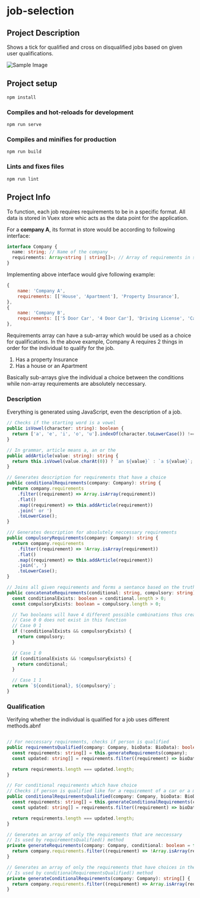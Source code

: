 # job-selection

## Project Description
Shows a tick for qualified and cross on disqualified jobs based on given user qualifications.

![Sample Image](https://i.imgur.com/IU2iIHN.png)

## Project setup
```
npm install
```

### Compiles and hot-reloads for development
```
npm run serve
```

### Compiles and minifies for production
```
npm run build
```

### Lints and fixes files
```
npm run lint
```

## Project Info

To function, each job requires requirements to be in a specific format. All data is stored in Vuex store whic acts as the data point for the application.

For a **company A**, its format in store would be according to following interface:

```typescript
interface Company {
  name: string; // Name of the company
  requirements: Array<string | string[]>; // Array of requirements in string
}
```

Implementing above interface would give following example:

```javascript
{
    name: 'Company A',
    requirements: [['House', 'Apartment'], 'Property Insurance'],
},
{
    name: 'Company B',
    requirements: [['5 Door Car', '4 Door Car'], 'Driving License', 'Car Insurance'],
},
```

Requirements array can have a sub-array which would be used as a choice for qualifications.
In the above example, Company A requires 2 things in order for the individual to qualify for the job.

1. Has a property Insurance
2. Has a house or an Apartment

Basically sub-arrays give the individual a choice between the conditions while non-array requirements are absolutely neccessary.

### Description

Everything is generated using JavaScript, even the description of a job.

```typescript
// Checks if the starting word is a vowel
public isVowel(character: string): boolean {
  return ['a', 'e', 'i', 'o', 'u'].indexOf(character.toLowerCase()) !== -1;
}

// In grammar, article means a, an or the
public addArticle(value: string): string {
  return this.isVowel(value.charAt(0)) ? `an ${value}` : `a ${value}`;
}

// Generates description for requirements that have a choice
public conditionalRequirements(company: Company): string {
  return company.requirements
    .filter((requirement) => Array.isArray(requirement))
    .flat()
    .map((requirement) => this.addArticle(requirement))
    .join(' or ')
    .toLowerCase();
}

/// Generates description for absolutely neccessary requirements
public compulsoryRequirements(company: Company): string {
  return company.requirements
    .filter((requirement) => !Array.isArray(requirement))
    .flat()
    .map((requirement) => this.addArticle(requirement))
    .join(', ')
    .toLowerCase();
}

// Joins all given requirements and forms a sentance based on the truth table
public concatenateRequirements(conditional: string, compulsory: string): string {
  const conditionalExists: boolean = conditional.length > 0;
  const compulsoryExists: boolean = compulsory.length > 0;

  // Two booleans will have 4 different possible combinations thus creating a truth table
  // Case 0 0 does not exist in this function
  // Case 0 1
  if (!conditionalExists && compulsoryExists) {
    return compulsory;
  }

  // Case 1 0
  if (conditionalExists && !compulsoryExists) {
    return conditional;
  }

  // Case 1 1
  return `${conditional}, ${compulsory}`;
}
```

### Qualification

Verifying whether the individual is qualified for a job uses different methods.abnf

```typescript

// For neccessary requirements, checks if person is qualified
public requirementsQualified(company: Company, bioData: BioData): boolean {
  const requirements: string[] = this.generateRequirements(company);
  const updated: string[] = requirements.filter((requirement) => bioData.qualifications.includes(requirement));

  return requirements.length === updated.length;
}

// For conditional requirements which have choice
// Checks if person is qualified like for a requirement of a car or a motorcycle
public conditionalRequirementsQualified(company: Company, bioData: BioData): boolean {
  const requirements: string[] = this.generateConditionalRequirements(company);
  const updated: string[] = requirements.filter((requirement) => bioData.qualifications.includes(requirement));

  return requirements.length === updated.length;
}

// Generates an array of only the requirements that are neccessary
// Is used by requirementsQualified() method
private generateRequirements(company: Company, conditional: boolean = false): string[] {
  return company.requirements.filter((requirement) => !Array.isArray(requirement)).flat();
}

// Generates an array of only the requirements that have choices in them
// Is used by conditionalRequirementsQualified() method
private generateConditionalRequirements(company: Company): string[] {
  return company.requirements.filter((requirement) => Array.isArray(requirement)).flat();
}
```